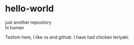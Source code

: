 # hello-world
just another repository    
hi human 

Tesfom here, I like vs and github.
I have had chicken teriyaki.
